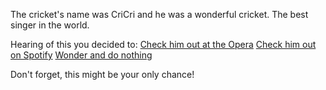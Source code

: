 The cricket's name was CriCri and he was a wonderful cricket. The best singer in the world.

Hearing of this you decided to:
[Check him out at the Opera](opera.md)
[Check him out on Spotify](spotify.md)
[Wonder and do nothing](nothing.md)

Don't forget, this might be your only chance!
